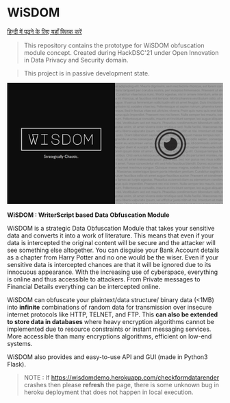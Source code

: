 # WiSDOM

[हिन्दी में पढ़ने के लिए यहाँ क्लिक करें](https://github.com/Saket-Upadhyay/wisdom/blob/main/Readme_HI.md)
> This repository contains the prototype for WiSDOM obfuscation module concept. Created during HackDSC'21 under Open Innovation in Data Privacy and Security domain. 

> This project is in passive development state.

![](docs/bannerblack.png)

**WiSDOM : WriterScript based Data Obfuscation Module**

WiSDOM is a strategic Data Obfuscation Module that takes your sensitive data and converts it into a work of literature.
This means that even if your data is intercepted the original content will be secure and the attacker will see something else altogether. You can disguise your Bank Account details as a chapter from Harry Potter and no one would be the wiser.
Even if your sensitive data is intercepted chances are that it will be ignored due to its innocuous appearance. With the increasing use of cyberspace, everything is online and thus accessible to attackers. From Private messages to Financial Details everything can be intercepted online.

WiSDOM can obfuscate your plaintext/data structure/ binary data (<1MB) into **infinite** combinations of random data for transmission over insecure internet protocols like HTTP, TELNET, and FTP. This **can also be extended to store data in databases** where heavy encryption algorithms cannot be implemented due to resource constraints or instant messaging services. More accessible than many encryptions algorithms, efficient on low-end systems.

WiSDOM also provides and easy-to-use API and GUI (made in Python3 Flask).

> NOTE : If https://wisdomdemo.herokuapp.com/checkformdatarender crashes then please **refresh** the page, there is some unknown bug in heroku deployment that does not happen in local execution.

